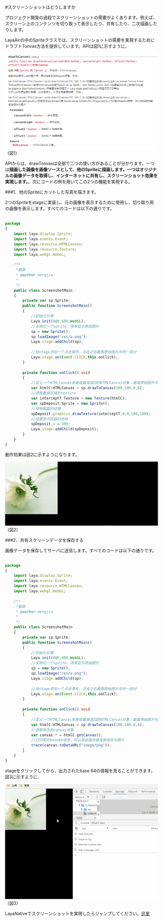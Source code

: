 #スクリーンショットはどうしますか

プロジェクト開発の過程でスクリーンショットの需要がよくあります。例えば、スクリーン上のコンテンツを切り取って表示したり、共有したり、二次描画したりします。

LayaAirの中のSpriteクラスでは、スクリーンショットの需要を実現するためにドラフトTonvas方法を提供しています。APIは図1に示すように、

![1](img\1.png)（図1）

APIからは、drawTonvasは全部で二つの使い方があることが分かります。一つは**描画した画像を画像ソースとして、他のSpriteに描画します。**一つは**オリジナルの画像データを取得し、インターネットに共有し、スクリーンショット効果を実現します。**。次にコードの例を用いてこの2つの機能を実現する。

###1、他のSpriteにカットした写真を描きます。

2つのSpriteをstageに実装し、元の画像を表示するために使用し、切り取り用の画像を表示します。すべてのコードは以下の通りです。


```typescript

package
{
	import laya.display.Sprite;
	import laya.events.Event;
	import laya.resource.HTMLCanvas;
	import laya.resource.Texture;
	import laya.webgl.WebGL;

	/**
	 *截屏 
	 * @author mengjia
	 * 
	 */	
	public class ScreenshotMain
	{
		private var sp:Sprite;
		public function ScreenshotMain()
		{
			//初始化引擎
			Laya.init(800,600,WebGL);
			//实例化一个sprite，用来显示原始图片
			sp = new Sprite();
			sp.loadImage("res/a.png");
			Laya.stage.addChild(sp);
			
			//给stage添加一个点击事件，点击之后截取原始图片中的一部分
			Laya.stage.on(Event.CLICK,this,onClick);
		}
		
		private function onClick():void
		{
			//定义一个HTMLCanvas来接收截屏返回的HTMLCanvas对象；截取原始图片中从0,0坐标开始的100*100部分图片
			var htmlC:HTMLCanvas = sp.drawToCanvas(100,100,0,0);
			//获取截屏区域的texture
			var interceptT:Texture = new Texture(htmlC);
			var spDeposit:Sprite = new Sprite();
			//绘制截取的纹理
			spDeposit.graphics.drawTexture(interceptT,0,0,100,100);
			//设置显示容器的坐标
			spDeposit.x = 300;
			Laya.stage.addChild(spDeposit);
		}
	}
}
```


動作効果は図2に示すようになります。

![2](img\2.gif)（図2）



###2、共有スクリーンデータを保存する

画像データを保存してサーバに送信します。すべてのコードは以下の通りです。


```typescript

package
{
	import laya.display.Sprite;
	import laya.events.Event;
	import laya.resource.HTMLCanvas;
	import laya.webgl.WebGL;

	/**
	 *截屏 
	 * @author mengjia
	 * 
	 */	
	public class ScreenshotMain
	{
		private var sp:Sprite;
		public function ScreenshotMain()
		{
			//初始化引擎
			Laya.init(800,600,WebGL);
			//实例化一个sprite，用来显示原始图片
			sp = new Sprite();
			sp.loadImage("res/a.png");
			Laya.stage.addChild(sp);
			
			//给stage添加一个点击事件，点击之后截取原始图片中的一部分
			Laya.stage.on(Event.CLICK,this,onClick);
		}
		
		private function onClick():void
		{
			//定义一个HTMLCanvas来接收截屏返回的HTMLCanvas对象；截取原始图片中从0,0坐标开始的100*100部分图片
			var htmlC:HTMLCanvas = sp.drawToCanvas(100,100,0,0);
			//获取原生的canvas对象
			var canvas:* = htmlC.getCanvas();
			//打印图片base64信息，可以发给服务器或者保存为图片
			trace(canvas.toDataURL("image/png"));
		}
	}
}
```


stageをクリックしてから、出力されたbase 64の情報を見ることができます。図3に示すように、

![3](img\3.gif)（図3）



LayaNativeでスクリーンショットを実現したらジャンプしてください。[这里](https://ldc.layabox.com/doc/?nav=zh-as-7-2-7)